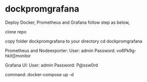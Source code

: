 # dockpromgrafana
Deploy Docker, Prometheus and Grafana follow step as below,

clone repo

copy folder dockpromgrafana to your directory
cd dockpromgrafana

Prometheus and Nodeexporter:
User: admin
Password: vo6Pk9g-hkit[[monitor

Grafana UI:
User: admin
Password: P@ssw0rd

command:
 docker-compose up -d